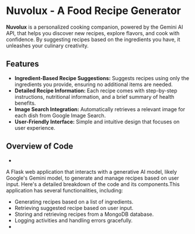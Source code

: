 # Nuvolux - A Food Recipe Generator

**Nuvolux** is a personalized cooking companion, powered by the Gemini AI API, that helps you discover new recipes, explore flavors, and cook with confidence. By suggesting recipes based on the ingredients you have, it unleashes your culinary creativity. 

## Features

- **Ingredient-Based Recipe Suggestions:** Suggests recipes using only the ingredients you provide, ensuring no additional items are needed.
- **Detailed Recipe Information:** Each recipe comes with step-by-step instructions, nutritional information, and a brief summary of health benefits.
- **Image Search Integration:** Automatically retrieves a relevant image for each dish from Google Image Search.
- **User-Friendly Interface:** Simple and intuitive design that focuses on user experience.

## Overview of Code
-
A Flask web application that interacts with a generative AI model, likely Google's Gemini model, to generate and manage recipes based on user input. Here's a detailed breakdown of the code and its components.This application has several functionalities, including:
- Generating recipes based on a list of ingredients.
- Retrieving suggested recipe based on user input.
- Storing and retrieving recipes from a MongoDB database.
- Logging activities and handling errors gracefully.
- 

